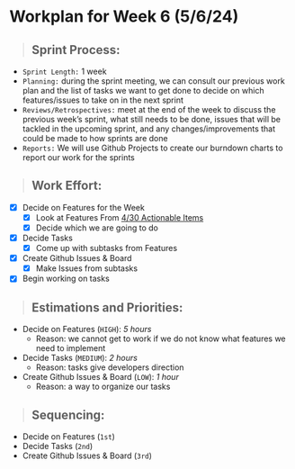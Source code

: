 # **Workplan for Week 6 (5/6/24)**


> ## **Sprint Process:**

- `Sprint Length:` 1 week
- `Planning:` during the sprint meeting, we can consult our previous work plan and the list of tasks we want to get done to decide on which features/issues to take on in the next sprint
- `Reviews/Retrospectives:` meet at the end of the week to discuss the previous week’s sprint, what still needs to be done, issues that will be tackled in the upcoming sprint, and any changes/improvements that could be made to how sprints are done
- `Reports:` We will use Github Projects to create our burndown charts to report our work for the sprints

> ## **Work Effort:**

- [x] Decide on Features for the Week
    - [x] Look at Features From [4/30 Actionable Items](https://docs.google.com/document/d/1hwhq7ibQjWJYssQBBdxAG86LIwOKfw8UUtkbsWo5R6I/edit?usp=sharing)
    - [x] Decide which we are going to do
- [x] Decide Tasks
    - [x] Come up with subtasks from Features
- [x] Create Github Issues & Board
    - [x] Make Issues from subtasks
- [x] Begin working on tasks

> ## **Estimations and Priorities:**
- Decide on Features (`HIGH`): *5 hours*
  - Reason: we cannot get to work if we do not know what features we need to implement
- Decide Tasks (`MEDIUM`): *2 hours*
  - Reason: tasks give developers direction
- Create Github Issues & Board (`LOW`): *1 hour*
  - Reason: a way to organize our tasks

> ## **Sequencing:**
- Decide on Features (`1st`)
- Decide Tasks (`2nd`)
- Create Github Issues & Board (`3rd`)
